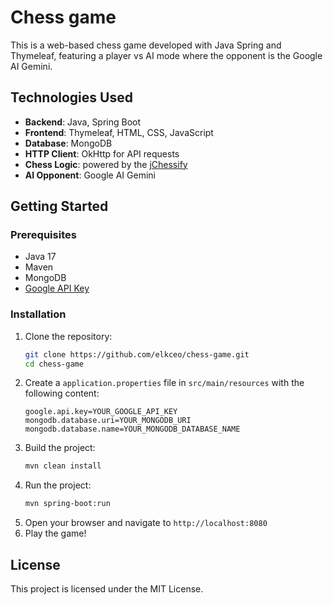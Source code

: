 # Chess game

This is a web-based chess game developed with Java Spring and Thymeleaf, featuring a player vs AI mode where the opponent is the Google AI Gemini.

## Technologies Used

- **Backend**: Java, Spring Boot
- **Frontend**: Thymeleaf, HTML, CSS, JavaScript
- **Database**: MongoDB
- **HTTP Client**: OkHttp for API requests
- **Chess Logic**: powered by the [jChessify](https://github.com/puffinsoft/jchessify)
- **AI Opponent**: Google AI Gemini

## Getting Started

### Prerequisites
- Java 17
- Maven
- MongoDB 
- [Google API Key](https://makersuite.google.com/app/apikey)

### Installation
1. Clone the repository:
    ```bash
    git clone https://github.com/elkceo/chess-game.git
    cd chess-game
    ```
2. Create a `application.properties` file in `src/main/resources` with the following content:
    ```properties
    google.api.key=YOUR_GOOGLE_API_KEY
    mongodb.database.uri=YOUR_MONGODB_URI
    mongodb.database.name=YOUR_MONGODB_DATABASE_NAME
    ```
3. Build the project:
    ```bash
    mvn clean install
    ```
4. Run the project:
    ```bash
    mvn spring-boot:run
    ```
5. Open your browser and navigate to `http://localhost:8080`
6. Play the game!

## License

This project is licensed under the MIT License.
